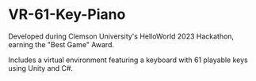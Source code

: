 # VR-61-Key-Piano
Developed during Clemson University's HelloWorld 2023 Hackathon, earning the "Best Game" Award.

Includes a virtual environment featuring a keyboard with 61 playable keys using Unity and C#. 
